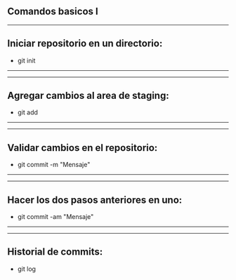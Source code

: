 **Comandos basicos I**
---
---
 Iniciar repositorio en un directorio:
---
* git init
---
---
 Agregar cambios al area de staging:
---
* git add
---
---
 Validar cambios en el repositorio:  
---
* git commit -m "Mensaje"
---
---
 Hacer los dos pasos anteriores en uno:  
---
* git commit -am "Mensaje"
---
---
 Historial de commits:
---
* git log
